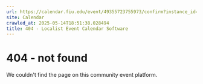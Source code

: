 ```yaml
---
url: https://calendar.fiu.edu/event/49355723755973/confirm?instance_id=49355723756998&return=https%3A%2F%2Fcalendar.fiu.edu%2Ffi75
site: Calendar
crawled_at: 2025-05-14T18:51:38.028494
title: 404 - Localist Event Calendar Software
---
```


# 404 - not found
We couldn't find the page on this community event platform.
